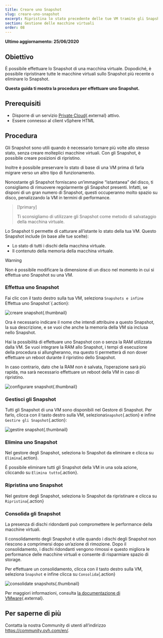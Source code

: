```yaml
---
title: Creare uno Snapshot
slug: creare-uno-snapshot
excerpt: Ripristina lo stato precedente delle tue VM tramite gli Snapshot
section: Gestione delle macchine virtuali
order: 08
---
```


**Ultimo aggiornamento: 25/06/2020**

## Obiettivo 

È possibile effettuare lo Snapshot di una macchina virtuale. Dopodiché, è possibile ripristinare tutte le macchine virtuali sullo Snapshot più recente o eliminare lo Snapshot.

**Questa guida ti mostra la procedura per effettuare uno Snapshot.**

## Prerequisiti

- Disporre di un servizio [Private Cloud](https://www.ovhcloud.com/it/enterprise/products/hosted-private-cloud/){.external} attivo.
- Essere connesso al client vSphere HTML

## Procedura

Gli Snapshot sono utili quando è necessario tornare più volte allo stesso stato, senza creare molteplici macchine virtuali. Con gli Snapshot, è possibile creare posizioni di ripristino. 

Inoltre è possibile preservare lo stato di base di una VM prima di farla migrare verso un altro tipo di funzionamento. 

Nonostante gli Snapshot forniscano un’immagine “istantanea” del disco, ti consigliamo di rimuovere regolarmente gli Snapshot presenti. Infatti, se disponi di un gran numero di Snapshot, questi occuperanno molto spazio su disco, penalizzando la VM in termini di performance.

> [!primary]
> 
> Ti sconsigliamo di utilizzare gli Snapshot come metodo di salvataggio della macchina virtuale.
> 

Lo Snapshot  ti permette di catturare all’istante lo stato della tua VM. Questo Snapshot include (in base alle tue scelte):

- Lo stato di tutti i dischi della macchina virtuale.
- Il contenuto della memoria della macchina virtuale.

> [!warning]
> 
> Non è possibile modificare la dimensione di un disco nel momento in cui si effettua uno Snapshot su una VM.
> 

### Effettua uno Snapshot

Fai clic con il tasto destro sulla tua VM, seleziona `Snapshots e infine `Effettua uno Snapshot`{.action}:

![creare snapshot](images/snapshot01.png){.thumbnail}

Ora è necessario indicare il nome che intendi attribuire a questo Snapshot, la sua descrizione, e se vuoi che anche la memoria della VM sia inclusa nello Snapshot.

Hai la possibilità di effettuare uno Snapshot con o senza la RAM utilizzata dalla VM. Se vuoi integrare la RAM allo Snapshot, i tempi di esecuzione della procedura si allungheranno, ma questo ti permetterà di non dover effettuare un reboot durante il ripristino dello Snapshot. 

In caso contrario, dato che la RAM non è salvata, l’operazione sarà più rapida, ma sarà necessario effettuare un reboot della VM in caso di ripristino. 

![configurare snapshot](images/snapshot02.png){.thumbnail}

### Gestisci gli Snapshot

Tutti gli Snapshot di una VM sono disponibili nel Gestore di Snapshot. Per farlo, clicca con il tasto destro sulla VM, seleziona`Snapshot`{.action} e infine `Gestire gli Snapshot`{.action}:

![gestire snapshot](images/snapshot03.png){.thumbnail}

### Elimina uno Snapshot

Nel gestore degli Snapshot, seleziona lo Snapshot da eliminare e clicca su `Elimina`{.action}.

È possibile eliminare tutti gli Snapshot della VM in una sola azione, cliccando su `Elimina tutto`{.action}.

### Ripristina uno Snapshot

Nel gestore degli Snapshot, seleziona lo Snapshot da ripristinare e clicca su `Ripristina`{.action}

### Consolida gli Snapshot

La presenza di dischi ridondanti può compromettere le performance della macchine virtuali.

Il consolidamento degli Snapshot è utile quando i dischi degli Snapshot non riescono a comprimersi dopo un’azione di rimozione. Dopo il consolidamento, i dischi ridondanti vengono rimossi e questo migliora le performance delle macchine virtuali e consente di risparmiare spazio di storage.

Per effettuare un consolidamento, clicca con il tasto destro sulla VM, seleziona `Snapshot` e infine clicca su `Consolida`{.action}

![consolidate snapshots](images/consolidate.png){.thumbnail}

Per maggiori informazioni, consulta [la documentazione di VMware](https://docs.vmware.com/en/VMware-vSphere/6.7/com.vmware.vsphere.vm_admin.doc/GUID-2F4A6D8B-33FF-4C6B-9B02-C984D151F0D5.html){.external}.

## Per saperne di più

Contatta la nostra Community di utenti all’indirizzo <https://community.ovh.com/en/>.
